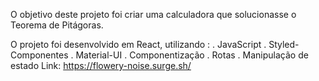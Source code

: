 O objetivo deste projeto foi criar uma calculadora que solucionasse o Teorema de Pitágoras.</br>

O projeto foi desenvolvido em React, utilizando :
. JavaScript
. Styled-Componentes
. Material-UI
. Componentização
. Rotas
. Manipulação de estado
Link: https://flowery-noise.surge.sh/
